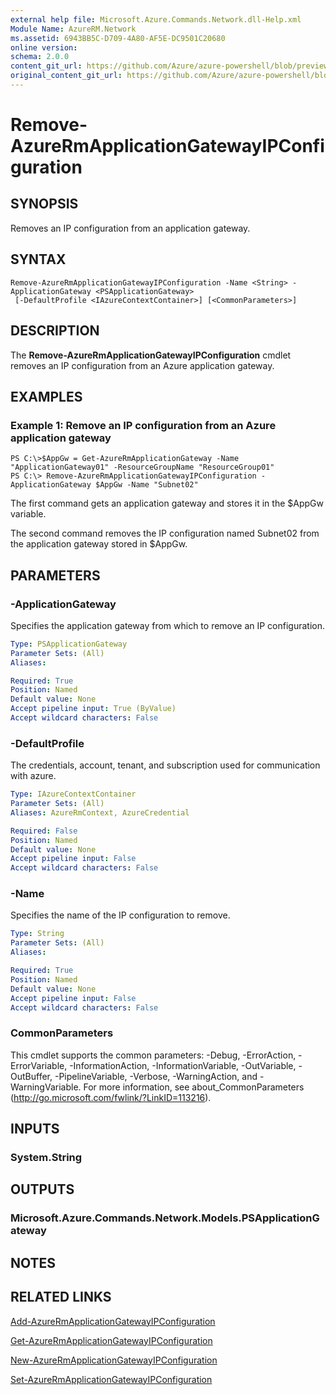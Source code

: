 ```yaml
---
external help file: Microsoft.Azure.Commands.Network.dll-Help.xml
Module Name: AzureRM.Network
ms.assetid: 6943BB5C-D709-4A80-AF5E-DC9501C20680
online version:
schema: 2.0.0
content_git_url: https://github.com/Azure/azure-powershell/blob/preview/src/ResourceManager/Network/Commands.Network/help/Remove-AzureRmApplicationGatewayIPConfiguration.md
original_content_git_url: https://github.com/Azure/azure-powershell/blob/preview/src/ResourceManager/Network/Commands.Network/help/Remove-AzureRmApplicationGatewayIPConfiguration.md
---
```


# Remove-AzureRmApplicationGatewayIPConfiguration

## SYNOPSIS
Removes an IP configuration from an application gateway.

## SYNTAX

```
Remove-AzureRmApplicationGatewayIPConfiguration -Name <String> -ApplicationGateway <PSApplicationGateway>
 [-DefaultProfile <IAzureContextContainer>] [<CommonParameters>]
```

## DESCRIPTION
The **Remove-AzureRmApplicationGatewayIPConfiguration** cmdlet removes an IP configuration from an Azure application gateway.

## EXAMPLES

### Example 1: Remove an IP configuration from an Azure application gateway
```
PS C:\>$AppGw = Get-AzureRmApplicationGateway -Name "ApplicationGateway01" -ResourceGroupName "ResourceGroup01"
PS C:\> Remove-AzureRmApplicationGatewayIPConfiguration -ApplicationGateway $AppGw -Name "Subnet02"
```

The first command gets an application gateway and stores it in the $AppGw variable.

The second command removes the IP configuration named Subnet02 from the application gateway stored in $AppGw.

## PARAMETERS

### -ApplicationGateway
Specifies the application gateway from which to remove an IP configuration.

```yaml
Type: PSApplicationGateway
Parameter Sets: (All)
Aliases: 

Required: True
Position: Named
Default value: None
Accept pipeline input: True (ByValue)
Accept wildcard characters: False
```

### -DefaultProfile
The credentials, account, tenant, and subscription used for communication with azure.

```yaml
Type: IAzureContextContainer
Parameter Sets: (All)
Aliases: AzureRmContext, AzureCredential

Required: False
Position: Named
Default value: None
Accept pipeline input: False
Accept wildcard characters: False
```

### -Name
Specifies the name of the IP configuration to remove.

```yaml
Type: String
Parameter Sets: (All)
Aliases: 

Required: True
Position: Named
Default value: None
Accept pipeline input: False
Accept wildcard characters: False
```

### CommonParameters
This cmdlet supports the common parameters: -Debug, -ErrorAction, -ErrorVariable, -InformationAction, -InformationVariable, -OutVariable, -OutBuffer, -PipelineVariable, -Verbose, -WarningAction, and -WarningVariable. For more information, see about_CommonParameters (http://go.microsoft.com/fwlink/?LinkID=113216).

## INPUTS

### System.String

## OUTPUTS

### Microsoft.Azure.Commands.Network.Models.PSApplicationGateway

## NOTES

## RELATED LINKS

[Add-AzureRmApplicationGatewayIPConfiguration](./Add-AzureRmApplicationGatewayIPConfiguration.md)

[Get-AzureRmApplicationGatewayIPConfiguration](./Get-AzureRmApplicationGatewayIPConfiguration.md)

[New-AzureRmApplicationGatewayIPConfiguration](./New-AzureRmApplicationGatewayIPConfiguration.md)

[Set-AzureRmApplicationGatewayIPConfiguration](./Set-AzureRmApplicationGatewayIPConfiguration.md)


